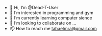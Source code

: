 - 👋 Hi, I’m @Dead-T-User
- 👀 I’m interested in programming and gym
- 🌱 I’m currently learning computer sience
- 💞️ I’m looking to collaborate on ...
- 📫 How to reach me tahaelmra@gmail.com

<!---
Dead-T-User/Dead-T-User is a ✨ special ✨ repository because its `README.md` (this file) appears on your GitHub profile.
You can click the Preview link to take a look at your changes.
--->
